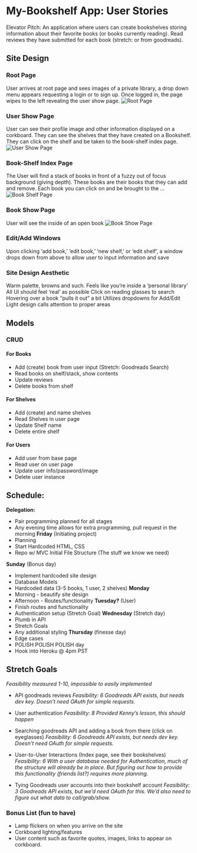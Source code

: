 # My-Bookshelf App: User Stories
Elevator Pitch: An application where users can create bookshelves storing information about their favorite books (or books currently reading).  Read reviews they have submitted for each book (stretch: or from goodreads). 

## Site Design
### Root Page
User arrives at root page and sees images of a private library, a drop down menu appears requesting a login or to sign up.  Once logged in, the page wipes to the left revealing the user show page.
![Root Page]('./public/images/MainIndexPage.jpg)

### User Show Page
User can see their profile image and other information displayed on a corkboard.  They can see the shelves that they have created on a Bookshelf.  They can click on the shelf and be taken to the book-shelf index page.
![User Show Page]('./public/images/UserShowPage.jpg)

### Book-Shelf Index Page
The User will find a stack of books in front of a fuzzy out of focus background (giving depth).  These books are their books that they can add and remove.  Each book you can click on and be brought to the ...
![Book Shelf Page]('./public/images/BookShelfIndexPage.jpg) 

### Book Show Page
User will see the inside of an open book
![Book Show Page]('./public/images/BookShowPage.jpg) 

### Edit/Add Windows
Upon clicking ‘add book,’ ‘edit book,’ ‘new shelf,’ or ‘edit shelf’, a window drops down from above to allow user to input information and save
### Site Design Aesthetic
Warm palette, browns and such.
Feels like you’re inside a ‘personal library’
All UI should feel ‘real’ as possible
Click on reading glasses to search
Hovering over a book “pulls it out” a bit
Utilizes dropdowns for Add/Edit
Light design calls attention to proper areas

## Models
<!--ADD ERD HERE -->
### CRUD
#### For Books
* Add (create) book from user input (Stretch: Goodreads Search)
* Read books on shelf/stack, show contents
* Update reviews
* Delete books from shelf
#### For Shelves
* Add (create) and name shelves
* Read Shelves in user page
* Update Shelf name
* Delete entire shelf
#### For Users
* Add user from base page
* Read user on user page
* Update user info/password/image
* Delete user instance

## Schedule:
**Delegation:**
* Pair programming planned for all stages
* Any evening time allows for extra programming, pull request in the morning
**Friday** (Initiating project)
* Planning
* Start Hardcoded HTML, CSS
* Repo w/ MVC Initial File Structure (The stuff we know we need)

**Sunday** (Bonus day)
* Implement hardcoded site design
* Database Models
* Hardcoded data (3-5 books, 1 user, 2 shelves)
**Monday**
* Morning - beautify site design
* Afternoon - Routes/functionality
**Tuesday?** (User)
* Finish routes and functionality
* Authentication setup (Stretch Goal)
**Wednesday** (Stretch day)
* Plumb in API
* Stretch Goals
* Any additional styling
**Thursday** (finesse day)
* Edge cases
* POLISH POLISH POLISH day
* Hook into Heroku @ 4pm PST

## Stretch Goals
*Feasibility measured 1-10, impossible to easily implemented*

* API goodreads reviews
*Feasibility: 6 Goodreads API exists, but needs dev key. Doesn’t need OAuth for simple requests.*

* User authentication
*Feasibility: 8 Provided Kenny’s lesson, this should happen*

* Searching goodreads API and adding a book from there (click on eyeglasses)
*Feasibility: 6 Goodreads API exists, but needs dev key. Doesn’t need OAuth for simple requests.*

* User-to-User Interactions (Index page, see their bookshelves)
*Feasibility: 6 With a user database needed for Authentication, much of the structure will already be in place. But figuring out how to provide this functionality (friends list?) requires more planning.*

* Tying Goodreads user accounts into their bookshelf account
*Feasibility: 3 Goodreads API exists, but we’d need OAuth for this. We’d also need to figure out what data to call/grab/show.*

### Bonus List (fun to have)
* Lamp flickers on when you arrive on the site
* Corkboard lighting/features
* User content such as favorite quotes, images, links to appear on corkboard.
